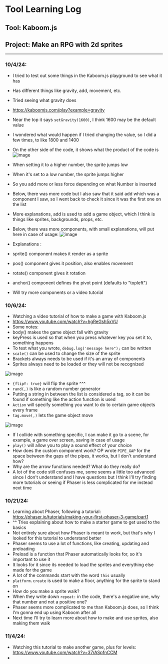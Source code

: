 # Tool Learning Log

## Tool: **Kaboom.js**

## Project: **Make an RPG with 2d sprites**

---

### 10/4/24:
* I tried to test out some things in the Kaboom.js playground to see what it has
* Has different things like gravity, add, movement, etc.
* Tried seeing what gravity does
* https://kaboomjs.com/play?example=gravity
* Near the top it says `setGravity(1600)`, I think 1600 may be the default value
* I wondered what would happen if I tried changing the value, so I did a few times, to like 1800 and 1400
* On the other side of the code, it shows what the product of the code is
  ![image](https://github.com/user-attachments/assets/5c69e9a9-b42a-4818-9de0-d91e00996d53)
* When setting it to a higher number, the sprite jumps low
* When it's set to a low number, the sprite jumps higher
* So you add more or less force depending on what Number is inserted

* Below, there was more code but I also saw that it said add which was a component I saw, so I went back to check it since it was the first one on the list
* More explanations, add is used to add a game object, which I think is things like sprites, backgrounds, props, etc.
* Below, there was more components, with small explanations, will put here in case of usage:
![image](https://github.com/user-attachments/assets/674e4f4a-41e2-4434-8570-2fe27f769f19)
* Explanations :
* sprite() component makes it render as a sprite
* pos() component gives it position, also enables movement
* rotate() component gives it rotation
* anchor() component defines the pivot point (defaults to "topleft")
* Will try more components or a video tutorial


### 10/6/24:
* Watching a video tutorial of how to make a game with Kaboom.js
* https://www.youtube.com/watch?v=hgReGsh5xVU
* Some notes:
* body() makes the game object fall with gravity
* keyPress is used so that when you press whatever key you set it to, something happens
* To test what you wrote, `debug.log('message here");` can be written
* `scale()` can be used to change the size of the sprite
* Brackets always needs to be used if it's an array of components
* Sprites always need to be loaded or they will not be recognized

![image](https://github.com/user-attachments/assets/b8c145a4-31c6-4161-a4c6-e4211e5e6f0e)
* `{flipY: true}` will flip the sprite ^^^
* `rand(,)` is like a random number generator
* Putting a string in between the list is considered a tag, so it can be found if something like the action function is used
* `Action` will specify something you want to do to certain game objects every frame
* `tag.move(,)` lets the game object move

![image](https://github.com/user-attachments/assets/5005630e-aa40-4fdd-b765-a2af4094b4be)

* If I collide with something specific, I can make it go to a scene, for example, a game over screen, saving in case of usage
* `play()` will allow you to play a sound effect of your choice
* How does the custom component work? OP wrote `PIPE_GAP` for the space between the gaps of the pipes, it works, but I don't understand how?
* Why are the arrow functions needed? What do they really do?
* A lot of the code still confuses me, some seems a little too advanced since I don't understand and I have questions but I think I'll try finding more tutorials or seeing if Phaser is less complicated for me instead next time

### 10/21/24:

* Learning about Phaser, following a tutorial: https://phaser.io/tutorials/making-your-first-phaser-3-game/part1
* ^^ Tries explaining about how to make a starter game to get used to the basics
* Not entirely sure about how Phaser is meant to work, but that's why I looked for this tutorial to understand better
* Phaser seems to use a lot of functions, like creating, updating and preloading
* Preload is a function that Phaser automatically looks for, so it's important to use it
* It looks for it since its needed to load the sprites and everything else made for the game
* A lot of the commands start with the word `this` usually
* `platform.create` is used to make a floor, anything for the sprite to stand on
* How do you make a sprite walk?
* When they write down `repeat:` in the code, there's a negative one, why that number and not a positive one?
* Phaser seems more complicated to me than Kaboom.js does, so I think I'm gonna end up using Kaboom after all
* Next time I'll try to learn more about how to make and use sprites, also making them walk

### 11/4/24:

* Watching this tutorial to make another game, plus for levels: https://www.youtube.com/watch?v=37rASpfnCCM
* 


<!-- 
* Links you used today (websites, videos, etc)
* Things you tried, progress you made, etc
* Challenges, a-ha moments, etc
* Questions you still have
* What you're going to try next
-->
